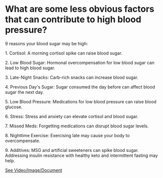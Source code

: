 # What are some less obvious factors that can contribute to high blood pressure?

9 reasons your blood sugar may be high:

1\. Cortisol: A morning cortisol spike can raise blood sugar.

2\. Low Blood Sugar: Hormonal overcompensation for low blood sugar can lead to high blood sugar.

3\. Late-Night Snacks: Carb-rich snacks can increase blood sugar.

4\. Previous Day's Sugar: Sugar consumed the day before can affect blood sugar the next day.

5\. Low Blood Pressure: Medications for low blood pressure can raise blood glucose.

6\. Stress: Stress and anxiety can elevate cortisol and blood sugar.

7\. Missed Meds: Forgetting medications can disrupt blood sugar levels.

8\. Nighttime Exercise: Exercising late may cause your body to overcompensate.

9\. Additives: MSG and artificial sweeteners can spike blood sugar. Addressing insulin resistance with healthy keto and intermittent fasting may help.

 [See Video/Image/Document](https://hls-player.drberg.com/asset?path=migrated-assets/hidden-reasons-for-high-blood-sugar)